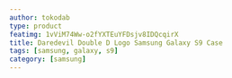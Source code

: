 ```yaml
---
author: tokodab
type: product
featimg: 1vViM74Ww-o2fYXTEuYFDsjv8IDQcqirX
title: Daredevil Double D Logo Samsung Galaxy S9 Case
tags: [samsung, galaxy, s9]
category: [samsung]
---
```

